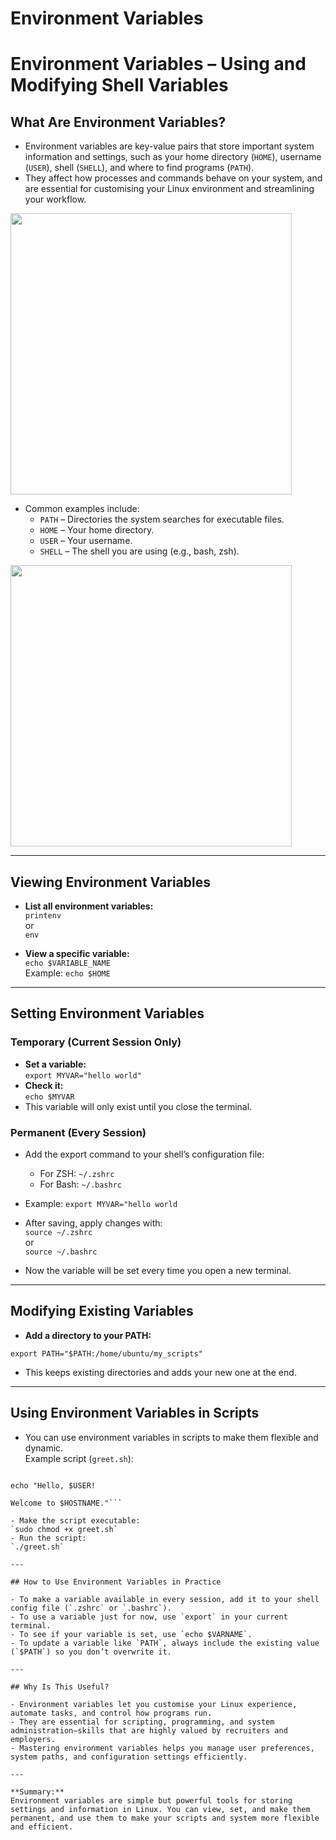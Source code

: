 # Environment Variables









# Environment Variables – Using and Modifying Shell Variables

## What Are Environment Variables?

- Environment variables are key-value pairs that store important system information and settings, such as your home directory (`HOME`), username (`USER`), shell (`SHELL`), and where to find programs (`PATH`).
- They affect how processes and commands behave on your system, and are essential for customising your Linux environment and streamlining your workflow.

<img src="https://github.com/user-attachments/assets/2db4cf31-91fc-48c4-87bc-23803fe1c993" width="450" />


- Common examples include:
  - `PATH` – Directories the system searches for executable files.
  - `HOME` – Your home directory.
  - `USER` – Your username.
  - `SHELL` – The shell you are using (e.g., bash, zsh).


<img src="https://github.com/user-attachments/assets/8ce4b166-1918-4ec2-9f69-c3f588efde6b" width="450" />

---

## Viewing Environment Variables

- **List all environment variables:**  
  `printenv`  
  or  
  `env`

- **View a specific variable:**  
  `echo $VARIABLE_NAME`  
  Example: `echo $HOME`

---

## Setting Environment Variables

### Temporary (Current Session Only)

- **Set a variable:**  
  `export MYVAR="hello world"`
- **Check it:**  
  `echo $MYVAR`
- This variable will only exist until you close the terminal.

### Permanent (Every Session)

- Add the export command to your shell’s configuration file:
  - For ZSH: `~/.zshrc`
  - For Bash: `~/.bashrc`
- Example: `export MYVAR="hello world`

- After saving, apply changes with:  
`source ~/.zshrc`  
or  
`source ~/.bashrc`
- Now the variable will be set every time you open a new terminal.

---

## Modifying Existing Variables

- **Add a directory to your PATH:**  

`export PATH="$PATH:/home/ubuntu/my_scripts"`

- This keeps existing directories and adds your new one at the end.

---

## Using Environment Variables in Scripts

- You can use environment variables in scripts to make them flexible and dynamic.  
Example script (`greet.sh`):

```#!/bin/bash

echo "Hello, $USER! 

Welcome to $HOSTNAME."```

- Make the script executable:  
`sudo chmod +x greet.sh`
- Run the script:  
`./greet.sh`

---

## How to Use Environment Variables in Practice

- To make a variable available in every session, add it to your shell config file (`.zshrc` or `.bashrc`).
- To use a variable just for now, use `export` in your current terminal.
- To see if your variable is set, use `echo $VARNAME`.
- To update a variable like `PATH`, always include the existing value (`$PATH`) so you don’t overwrite it.

---

## Why Is This Useful?

- Environment variables let you customise your Linux experience, automate tasks, and control how programs run.
- They are essential for scripting, programming, and system administration—skills that are highly valued by recruiters and employers.
- Mastering environment variables helps you manage user preferences, system paths, and configuration settings efficiently.

---

**Summary:**  
Environment variables are simple but powerful tools for storing settings and information in Linux. You can view, set, and make them permanent, and use them to make your scripts and system more flexible and efficient.

